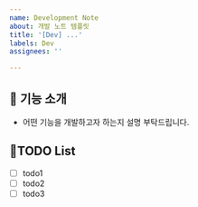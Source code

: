 ```yaml
---
name: Development Note
about: 개발 노트 템플릿
title: '[Dev] ...'
labels: Dev
assignees: ''

---
```


## 🎯 기능 소개

* 어떤 기능을 개발하고자 하는지 설명 부탁드립니다.

## 📝TODO List

- [ ] todo1
- [ ] todo2
- [ ] todo3
